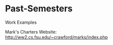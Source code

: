 # Past-Semesters

Work Examples

Mark's Charters Website: http://ww2.cs.fsu.edu/~crawford/marks/index.php
